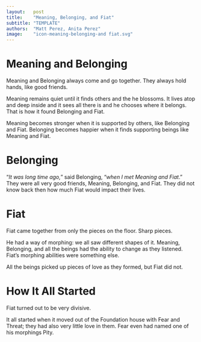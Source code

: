 ```yaml
---
layout:   post
title:    "Meaning, Belonging, and Fiat"
subtitle: "TEMPLATE"
authors:  "Matt Perez, Anita Perez"
image:    "icon-meaning-belonging-and fiat.svg"
---
```


<div style='display:none; '>
 <p>Meaning is the shortest of five beings who live in a house called Foundation. It is also the one that stands higher. It is an introvert.</p>
 <p>Belonging is a friend of Meaning. It is an extrovert. It enjoys others, even when they disagree, becaujse Belonging learns a lot from their disagreements.</p>
</div>

<h1>Meaning and Belonging</h1>
 <p>Meaning and Belonging always come and go together. They always hold hands, like good friends.</p>
 <p>Meaning remains quiet until it finds others and the he blossoms. It lives atop and deep inside and it sees all there is and he chooses where it belongs. That is how it found Belonging and Fiat.</p>
 <p>Meaning becomes stronger when it is supported by others, like Belonging and Fiat. Belonging becomes happier when it finds supporting beings like Meaning and Fiat.</p>

<h1>Belonging</h1>
 <p>&ldquo;<em>It was long time ago,</em>&rdquo; said Belonging, &ldquo;<em>when I met Meaning and Fiat</em>.&rdquo; They were all very good friends, Meaning, Belonging, and Fiat. They did not know back then how much Fiat would impact their lives.</p>

<h1>Fiat</h1>
 <p>Fiat came together from only the pieces on the floor. Sharp pieces.</p>
 <p>He had a way of morphing: we all saw different shapes of it. Meaning, Belonging, and all the beings had the ability to change as they listened. Fiat&rsquo;s morphing abilities were something else.</p>
 <p>All the beings picked up pieces of love as they formed, but Fiat did not.</p>

<h1>How It All Started</h1>
 <p>Fiat turned out to be very divisive.</p>
 <p>It all started when it moved out of the Foundation house with Fear and Threat; they had also very little love in them. Fear even had named one of his morphings Pity.</p>